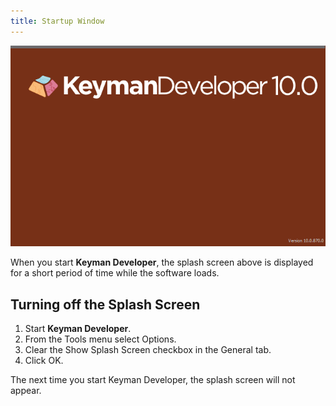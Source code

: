 ```yaml
---
title: Startup Window
---
```


![Startup window](/cdn/dev/img/developer/100/ui/frmStartup.png)

When you start **Keyman Developer**, the
splash screen above is displayed for a short period of time while the
software loads.

## Turning off the Splash Screen

1.  Start **Keyman Developer**.
2.  From the Tools menu select Options.
3.  Clear the Show Splash Screen checkbox in the General tab.
4.  Click OK.

The next time you start Keyman Developer, the splash screen will not appear.
